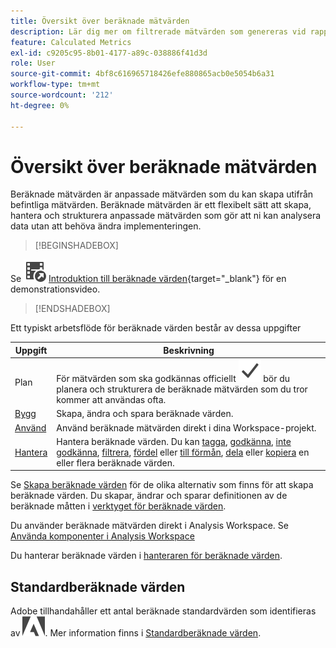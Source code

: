 ```yaml
---
title: Översikt över beräknade mätvärden
description: Lär dig mer om filtrerade mätvärden som genereras vid rapportkörning.
feature: Calculated Metrics
exl-id: c9205c95-8b01-4177-a89c-038886f41d3d
role: User
source-git-commit: 4bf8c616965718426efe880865acb0e5054b6a31
workflow-type: tm+mt
source-wordcount: '212'
ht-degree: 0%

---
```


# Översikt över beräknade mätvärden

Beräknade mätvärden är anpassade mätvärden som du kan skapa utifrån befintliga mätvärden. Beräknade mätvärden är ett flexibelt sätt att skapa, hantera och strukturera anpassade mätvärden som gör att ni kan analysera data utan att behöva ändra implementeringen.



>[!BEGINSHADEBOX]

Se ![VideoCheckedOut](/help/assets/icons/VideoCheckedOut.svg) [Introduktion till beräknade värden](https://video.tv.adobe.com/v/31787/?quality=12&learn=on){target="_blank"} för en demonstrationsvideo.

>[!ENDSHADEBOX]

Ett typiskt arbetsflöde för beräknade värden består av dessa uppgifter

| Uppgift | Beskrivning |
| --- | --- |
| Plan | För mätvärden som ska godkännas officiellt ![bock](/help/assets/icons/Checkmark.svg) bör du planera och strukturera de beräknade mätvärden som du tror kommer att användas ofta. |
| [Bygg](/help/components/calc-metrics/cm-workflow/cm-build-metrics.md) | Skapa, ändra och spara beräknade värden. |
| [Använd](/help/components/use-components-in-workspace.md) | Använd beräknade mätvärden direkt i dina Workspace-projekt. |
| [Hantera](/help/components/calc-metrics/cm-workflow/cm-manager.md) | Hantera beräknade värden. Du kan [tagga](/help/components/calc-metrics/cm-workflow/cm-tagging.md), [godkänna](/help/components/calc-metrics/cm-workflow/cm-approving.md), [inte godkänna](/help/components/calc-metrics/cm-workflow/cm-approving.md), [filtrera](/help/components/calc-metrics/cm-workflow/cm-filter.md), [fördel](/help/components/calc-metrics/cm-workflow/cm-favorite.md) eller [till förmån](/help/components/calc-metrics/cm-workflow/cm-favorite.md), [dela](/help/components/calc-metrics/cm-workflow/cm-sharing.md) eller [kopiera](/help/components/calc-metrics/cm-workflow/cm-copy.md) en eller flera beräknade värden. |

Se [Skapa beräknade värden](/help/components/calc-metrics/cm-workflow/cm-workflow.md) för de olika alternativ som finns för att skapa beräknade värden. Du skapar, ändrar och sparar definitionen av de beräknade måtten i [verktyget för beräknade värden](cm-workflow/cm-build-metrics.md).

Du använder beräknade mätvärden direkt i Analysis Workspace. Se [Använda komponenter i Analysis Workspace](/help/components/use-components-in-workspace.md)

Du hanterar beräknade värden i [hanteraren för beräknade värden](cm-workflow/cm-manager.md).

## Standardberäknade värden

Adobe tillhandahåller ett antal beräknade standardvärden som identifieras av ![AdobeLogoSmall](/help/assets/icons/AdobeLogoSmall.svg). Mer information finns i [Standardberäknade värden](/help/components/calc-metrics/default-calcmetrics.md).
